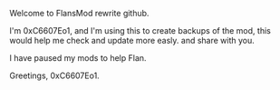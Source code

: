 Welcome to FlansMod rewrite github.

I'm 0xC6607Eo1, and I'm using this to create backups of the mod, this would help me check and update more easly.
and share with you.

I have paused my mods to help Flan.

Greetings, 0xC6607Eo1.